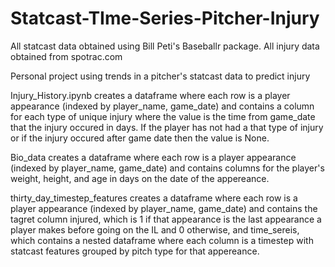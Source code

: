 # Statcast-TIme-Series-Pitcher-Injury

All statcast data obtained using Bill Peti's Baseballr package.
All injury data obtained from spotrac.com


Personal project using trends in a pitcher's statcast data to predict injury

Injury_History.ipynb creates a dataframe where each row is a player appearance (indexed by player_name, game_date) and contains a column for each type of unique injury where the value is the time from game_date that the injury occured in days. If the player has not had a that type of injury or if the injury occured after game date then the value is None.

Bio_data creates a dataframe where each row is a player appearance (indexed by player_name, game_date) and contains columns for the player's weight, height, and age in days on the date of the appereance.

thirty_day_timestep_features creates a dataframe where each row is a player appearance (indexed by player_name, game_date) and contains the tagret column injured, which is 1 if that appearance is the last appearance a player makes before going on the IL and 0 otherwise, and time_sereis, which contains a nested dataframe where each column is a timestep with statcast features grouped by pitch type for that appereance.
